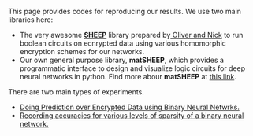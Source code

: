 This page provides codes for reproducing our results. We use two main libraries here:

* The very awesome [**SHEEP**](https://github.com/alan-turing-institute/SHEEP) library prepared by[ Oliver and Nick](https://www.turing.ac.uk/research-engineering/#people) to run  boolean circuits on ecnrypted data using various homomorphic encryption schemes for our networks.
* Our own general purpose library, **matSHEEP**, which provides a programmatic interface to design and visualize logic circuits for deep neural networks in python. Find more abour **matSHEEP** at [this link](https://amartya18x.github.io/matSHEEP).


There are two main types of experiments. 
* [Doing Prediction over Encrypted Data using Binary Neural Netwrks.](https://amartya18x.github.io/tapas/private_predictions) 
* [Recording accuracies for various levels of sparsity of a binary neural network.](https://amartya18x.github.io/tapas/bnn) 


